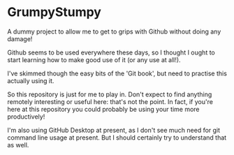 # GrumpyStumpy
A dummy project to allow me to get to grips with Github without doing any damage!

Github seems to be used everywhere these days, so I thought I ought to start
learning how to make good use of it (or any use at all!).

I've skimmed though the easy bits of the 'Git book', but need to practise this
actually using it.

So this repository is just for me to play in. Don't expect to find anything 
remotely interesting or useful here: that's not the point. In fact, if you're 
here at this repository you could probably be using your time more 
productively!

I'm also using GitHub Desktop at present, as I don't see much need for git 
command line usage at present. But I should certainly try to understand that as
well.

